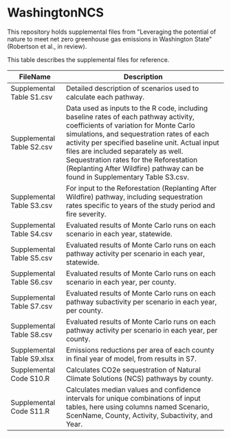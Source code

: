 # WashingtonNCS
This repository holds supplemental files from "Leveraging the potential of nature to meet net zero greenhouse gas emissions in Washington State" (Robertson et al., in review).

This table describes the supplemental files for reference.

<table>
<thead><tr><th>FileName</th><th>Description</th></tr></thead>
<tbody>
<tr><td> Supplemental Table S1.csv	</td><td>Detailed description of scenarios used to calculate each pathway.</td></tr>
<tr><td>Supplemental Table S2.csv	</td><td>Data used as inputs to the R code, including baseline rates of each pathway activity, coefficients of variation for Monte Carlo simulations, and sequestration rates of each activity per specified baseline unit. Actual input files are included separately as well. Sequestration rates for the Reforestation (Replanting After Wildfire) pathway can be found in Supplementary Table S3.csv.</td></tr>
<tr><td>Supplemental Table S3.csv	</td><td>For input to the Reforestation (Replanting After Wildfire) pathway, including sequestration rates specific to years of the study period and fire severity.</td></tr>
<tr><td>Supplemental Table S4.csv </td><td>Evaluated results of Monte Carlo runs on each scenario in each year, statewide.</td></tr>
<tr><td>Supplemental Table S5.csv	</td><td>Evaluated results of Monte Carlo runs on each pathway activity per scenario in each year, statewide.</td></tr>
<tr><td>Supplemental Table S6.csv	</td><td>Evaluated results of Monte Carlo runs on each scenario in each year, per county.</td></tr>
<tr><td>Supplemental Table S7.csv	</td><td>Evaluated results of Monte Carlo runs on each pathway subactivity per scenario in each year, per county.</td></tr>
<tr><td>Supplemental Table S8.csv	</td><td>Evaluated results of Monte Carlo runs on each pathway activity per scenario in each year, per county.</td></tr>
<tr><td>Supplemental Table S9.xlsx	</td><td>Emissions reductions per area of each county in final year of model, from results in S7.</td></tr>
<tr><td>Supplemental Code S10.R	</td><td>Calculates CO2e sequestration of Natural Climate Solutions (NCS) pathways by county.</td></tr>
<tr><td>Supplemental Code S11.R	</td><td>Calculates median values and confidence intervals for unique combinations of input tables, here using columns named Scenario, ScenName, County, Activity, Subactivity, and Year.</td></tr>
</tbody>
</table>
